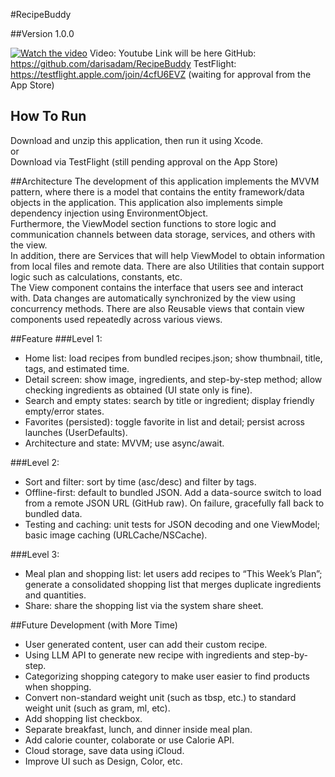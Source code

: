 #RecipeBuddy <br />

##Version
1.0.0

[![Watch the video](https://img.youtube.com/vi/.../maxresdefault.jpg)](https://youtu.be/...)
Video: Youtube Link will be here
GitHub: https://github.com/darisadam/RecipeBuddy
TestFlight: https://testflight.apple.com/join/4cfU6EVZ (waiting for approval from the App Store)

## How To Run
Download and unzip this application, then run it using Xcode.<br />
or<br />
Download via TestFlight (still pending approval on the App Store)<br />

##Architecture
The development of this application implements the MVVM pattern, where there is a model that contains the entity framework/data objects in the application. This application also implements simple dependency injection using EnvironmentObject.<br />
Furthermore, the ViewModel section functions to store logic and communication channels between data storage, services, and others with the view.<br />
In addition, there are Services that will help ViewModel to obtain information from local files and remote data. There are also Utilities that contain support logic such as calculations, constants, etc.<br />
The View component contains the interface that users see and interact with. Data changes are automatically synchronized by the view using concurrency methods. There are also Reusable views that contain view components used repeatedly across various views.<br />

##Feature
###Level 1:
- Home list: load recipes from bundled recipes.json; show thumbnail, title, tags, and estimated time.
- Detail screen: show image, ingredients, and step-by-step method; allow checking ingredients as obtained (UI state only is fine).
- Search and empty states: search by title or ingredient; display friendly empty/error states.
- Favorites (persisted): toggle favorite in list and detail; persist across launches (UserDefaults).
- Architecture and state: MVVM; use async/await.

###Level 2:
- Sort and filter: sort by time (asc/desc) and filter by tags.
- Offline-first: default to bundled JSON. Add a data-source switch to load from a remote JSON URL (GitHub raw). On failure, gracefully fall back to bundled data.
- Testing and caching: unit tests for JSON decoding and one ViewModel; basic image caching (URLCache/NSCache).

###Level 3:
- Meal plan and shopping list: let users add recipes to “This Week’s Plan”; generate a consolidated shopping list that merges duplicate ingredients and quantities.
- Share: share the shopping list via the system share sheet.

##Future Development (with More Time)
- User generated content, user can add their custom recipe.
- Using LLM API to generate new recipe with ingredients and step-by-step.
- Categorizing shopping category to make user easier to find products when shopping.
- Convert non-standard weight unit (such as tbsp, etc.) to standard weight unit (such as gram, ml, etc).
- Add shopping list checkbox.
- Separate breakfast, lunch, and dinner inside meal plan.
- Add calorie counter, colaborate or use Calorie API.
- Cloud storage, save data using iCloud.
- Improve UI such as Design, Color, etc.
